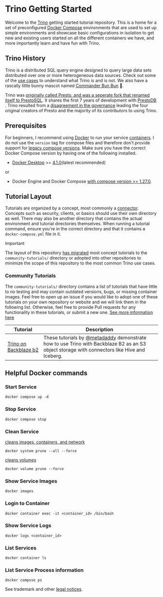 # Trino Getting Started

Welcome to the [Trino](https://trino.io/) getting started tutorial repository. 
This is a home for a set of preconfigured [Docker Compose](https://docs.docker.com/compose/) 
environments that are used to set up simple environments and showcase basic 
configurations in isolation to get new and existing users started on all the 
different containers we have, and more importantly learn and have fun with 
Trino.

## Trino History

Trino is a distributed SQL query engine designed to query large data sets
distributed over one or more heterogeneous data sources. Check out some of
the [use cases](https://trino.io/docs/current/overview/use-cases.html) to
understand what Trino is and is not.  We also have a rascally little bunny
mascot named 
[Commander Bun Bun](https://twitter.com/trinodb/status/1357416368543588356) 🐇.

Trino was [originally called Presto, and was a seperate fork that renamed
itself to PrestoSQL](https://en.wikipedia.org/wiki/Trino_(SQL_query_engine)#History). 
It shares the first 7 years of development with [PrestoDB
](https://en.wikipedia.org/wiki/Presto_(SQL_query_engine)). Trino resulted from
a [disagreement in the governance](https://trino.io/blog/2022/08/02/leaving-facebook-meta-best-for-trino)
leading the four original creators of Presto and the majority of its contributors
to using Trino.
 
## Prerequisites

For beginners, I recommend using [Docker](https://www.docker.com/why-docker) to run your service [containers](https://www.docker.com/why-docker). I do not use the `version` tag for compose files and therefore don't provide support for [legacy compose versions](https://docs.docker.com/reference/compose-file/legacy-versions/). Make sure you have the correct Docker Compose version by having one of the following installed.


 * [Docker Desktop](https://docs.docker.com/desktop/) >= [4.1.0](https://docs.docker.com/desktop/release-notes/#410)(latest recommended)
 
 or

 * Docker Engine and Docker Compose [with compose version >= 1.27.0](https://docs.docker.com/reference/compose-file/legacy-versions/).


## Tutorial Layout

Tutorials are organized by a concept, most commonly a [connector](https://trino.io/docs/current/connector.html). Concepts such as security, clients, or basics should use their own directory as well. There may also be another directory that contains the actual environment and tutorial directories themselves. When running a tutorial command, ensure you're in the correct directory and that it contains a `docker-compose.yml` file in it. 

> [!IMPORTANT]  
> The layout of this repository [has migrated](https://github.com/bitsondatadev/trino-getting-started/issues/53) most concept tutorials to the `community-tutorials/` directory or adopted into other repositories to minimize the scope of this repository to the most common Trino use cases.

### Community Tutorials

The `community-tutorials/` directory contains a list of tutorials that have little to no testing and may contain outdated versions, bugs, or missing container images. Feel free to open up an issue if you would like to adopt one of these tutorials on your own repository or website and we will link them in the following list. Otherwise, feel free to provide Pull requests for any functionality in these tutorials, or submit a new one. [See more information here](https://github.com/bitsondatadev/trino-getting-started/issues/53)

| Tutorial | Description |
| --- | --- |
| [Trino on Backblaze b2](https://github.com/backblaze-b2-samples/trino-getting-started-b2) | These tutorials by [@metadaddy](https://github.com/metadaddy) demonstrate how to use Trino with Backblaze B2 as an S3 object storage with connectors like Hive and Iceberg. |

## Helpful Docker commands

### Start Service

`docker compose up -d`

### Stop Service

`docker compose stop`

### Clean Service

[cleans images, containers, and network](shttps://docs.docker.com/config/pruning/)

`docker system prune --all --force`

[cleans volumes](shttps://docs.docker.com/config/pruning/)

`docker volume prune --force`

### Show Service Images 

`docker images`

### Login to Container

`docker container exec -it <container_id> /bin/bash`

### Show Service Logs

`docker logs <container_id>`

### List Services

`docker container ls`

### List Service Process information

`docker compose ps`

See trademark and other [legal notices](https://trino.io/legal.html).
